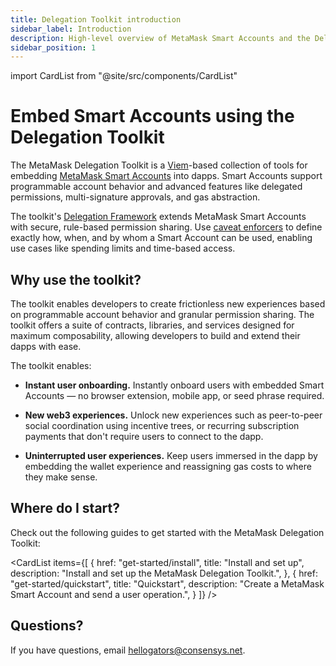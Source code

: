 ```yaml
---
title: Delegation Toolkit introduction
sidebar_label: Introduction
description: High-level overview of MetaMask Smart Accounts and the Delegation Toolkit.
sidebar_position: 1
---
```


import CardList from "@site/src/components/CardList"

# Embed Smart Accounts using the Delegation Toolkit

The MetaMask Delegation Toolkit is a [Viem](https://viem.sh/)-based collection of tools for embedding [MetaMask Smart Accounts](concepts/smart-accounts.md) into dapps.
Smart Accounts support programmable account behavior and advanced features like delegated permissions, multi-signature approvals, and gas abstraction.

The toolkit's [Delegation Framework](concepts/delegation.md#delegation-framework) extends MetaMask Smart Accounts with secure, rule-based permission sharing.
Use [caveat enforcers](concepts/caveat-enforcers.md) to define exactly how, when, and by whom a Smart Account can be used, enabling use cases like spending limits and time-based access.

## Why use the toolkit?

The toolkit enables developers to create frictionless new experiences based on programmable account behavior and granular permission
sharing. The toolkit offers a suite of contracts, libraries, and services designed for
maximum composability, allowing developers to build and extend their dapps with ease.

The toolkit enables:

- **Instant user onboarding.** Instantly onboard users with embedded Smart Accounts — no browser extension, mobile
  app, or seed phrase required.

- **New web3 experiences.** Unlock new experiences such as peer-to-peer social
  coordination using incentive trees, or recurring subscription payments that don't require users
  to connect to the dapp.

- **Uninterrupted user experiences.** Keep users immersed in the dapp by embedding the wallet
  experience and reassigning gas costs to where they make sense.

## Where do I start?

Check out the following guides to get started with the MetaMask Delegation Toolkit:

<CardList
  items={[
    {
      href: "get-started/install",
      title: "Install and set up",
      description: "Install and set up the MetaMask Delegation Toolkit.",
    },
    {
      href: "get-started/quickstart",
      title: "Quickstart",
      description: "Create a MetaMask Smart Account and send a user operation.",
    }
  ]}
/>

## Questions?

If you have questions, email hellogators@consensys.net.
